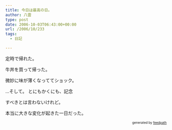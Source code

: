 ```yaml
---
title: 今日は最高の日。
author: 八雲
type: post
date: 2006-10-03T06:43:00+00:00
url: /2006/10/233
tags:
  - 日記

---
```

定時で帰れた。

牛丼を買って帰った。
  
微妙に味が薄くなっててショック。

…そして。 とにもかくにも、記念
  
すべきとは言わないけれど。

本当に大きな変化が起きた一日だった。<!--
feedpath info start
-->

<div style="text-align: right; font-size: 10px;">
  &nbsp;&nbsp;<span>generated by <a href="http://feedpath.jp">feedpath</a></span>
</div>

<!--
feedpath info end
-->

